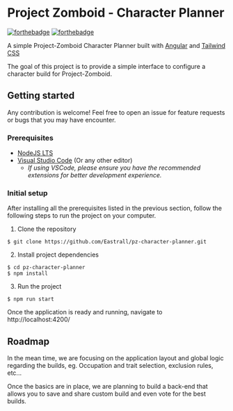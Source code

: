# Project Zomboid - Character Planner 

[![forthebadge](https://forthebadge.com/images/badges/made-with-typescript.svg)](https://forthebadge.com)
[![forthebadge](https://forthebadge.com/images/badges/built-with-love.svg)](https://forthebadge.com)

A simple Project-Zomboid Character Planner built with [Angular](https://angular.dev/) and [Tailwind CSS](https://tailwindcss.com/)

The goal of this project is to provide a simple interface to configure a character build for Project-Zomboid.

## Getting started

Any contribution is welcome! Feel free to open an issue for feature requests or bugs that you may have encounter.

### Prerequisites

* [NodeJS LTS](https://nodejs.org/en/download)
* [Visual Studio Code](https://code.visualstudio.com/) (Or any other editor)
  * *If using VSCode, please ensure you have the recommended extensions for better development experience.*

### Initial setup

After installing all the prerequisites listed in the previous section, follow the following steps to run the project on your computer.

1. Clone the repository

```
$ git clone https://github.com/Eastrall/pz-character-planner.git
```

2. Install project dependencies

```
$ cd pz-character-planner
$ npm install
```

3. Run the project

```
$ npm run start
```

Once the application is ready and running, navigate to http://localhost:4200/

## Roadmap

In the mean time, we are focusing on the application layout and global logic regarding the builds, eg. Occupation and trait selection, exclusion rules, etc...

Once the basics are in place, we are planning to build a back-end that allows you to save and share custom build and even vote for the best builds.
